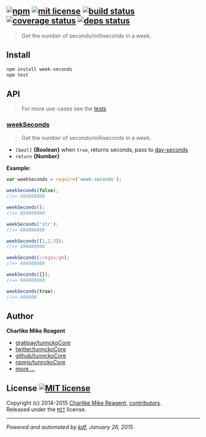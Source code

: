 ## [![npm][npmjs-img]][npmjs-url] [![mit license][license-img]][license-url] [![build status][travis-img]][travis-url] [![coverage status][coveralls-img]][coveralls-url] [![deps status][daviddm-img]][daviddm-url]

> Get the number of seconds/milliseconds in a week.

## Install
```bash
npm install week-seconds
npm test
```


## API
> For more use-cases see the [tests](./test.js)

### [weekSeconds](./index.js#L47)
> Get the number of seconds/milliseconds in a week.

- `[bool]` **{Boolean}** when `true`, returns seconds, pass to [day-seconds][day-seconds]
- `return` **{Number}**

**Example:**

```js
var weekSeconds = require('week-seconds');

weekSeconds(false);
//=> 604800000

weekSeconds();
//=> 604800000

weekSeconds('str');
//=> 604800000

weekSeconds([1,2,3]);
//=> 604800000

weekSeconds(/regex/gm);
//=> 604800000

weekSeconds({});
//=> 604800000

weekSeconds(true);
//=> 604800
```


## Author
**Charlike Mike Reagent**
+ [gratipay/tunnckoCore][author-gratipay]
+ [twitter/tunnckoCore][author-twitter]
+ [github/tunnckoCore][author-github]
+ [npmjs/tunnckoCore][author-npmjs]
+ [more ...][contrib-more]


## License [![MIT license][license-img]][license-url]
Copyright (c) 2014-2015 [Charlike Mike Reagent][contrib-more], [contributors][contrib-graf].  
Released under the [`MIT`][license-url] license.


[npmjs-url]: http://npm.im/week-seconds
[npmjs-img]: https://img.shields.io/npm/v/week-seconds.svg?style=flat&label=week-seconds

[coveralls-url]: https://coveralls.io/r/datetime/week-seconds?branch=master
[coveralls-img]: https://img.shields.io/coveralls/datetime/week-seconds.svg?style=flat

[license-url]: https://github.com/datetime/week-seconds/blob/master/license.md
[license-img]: https://img.shields.io/badge/license-MIT-blue.svg?style=flat

[travis-url]: https://travis-ci.org/datetime/week-seconds
[travis-img]: https://img.shields.io/travis/datetime/week-seconds.svg?style=flat

[daviddm-url]: https://david-dm.org/datetime/week-seconds
[daviddm-img]: https://img.shields.io/david/datetime/week-seconds.svg?style=flat

[author-gratipay]: https://gratipay.com/tunnckoCore
[author-twitter]: https://twitter.com/tunnckoCore
[author-github]: https://github.com/tunnckoCore
[author-npmjs]: https://npmjs.org/~tunnckocore

[contrib-more]: http://j.mp/1stW47C
[contrib-graf]: https://github.com/datetime/week-seconds/graphs/contributors

***

_Powered and automated by [kdf](https://github.com/tunnckoCore), January 26, 2015_

[day-seconds]: https://github.com/datetime/day-seconds